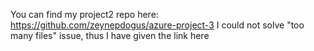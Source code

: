 You can find my project2 repo here: https://github.com/zeynepdogus/azure-project-3
I could not solve "too many files" issue, thus I have given the link here

